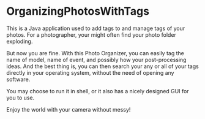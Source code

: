 # OrganizingPhotosWithTags
This is a Java application used to add tags to and manage tags of your photos. 
For a photographer, your might often find your photo folder exploding.

But now you are fine. With this Photo Organizer, you can easily tag the name of model, name of event, and possibly how your post-processing ideas. And the best thing is, you can then search your any or all of your tags directly in your operating system, without the need of opening any software.

You may choose to run it in shell, or it also has a nicely designed GUI for you to use.

Enjoy the world with your camera without messy!
